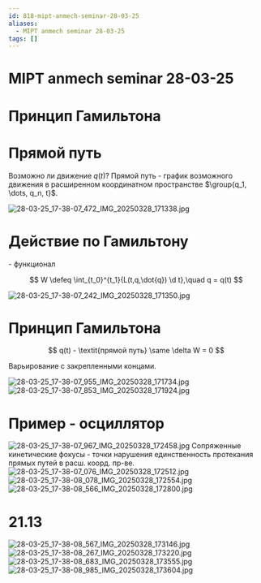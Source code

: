 ```yaml
---
id: 818-mipt-anmech-seminar-28-03-25
aliases:
  - MIPT anmech seminar 28-03-25
tags: []
---
```


# MIPT anmech seminar 28-03-25

# Принцип Гамильтона

# Прямой путь

Возможно ли движение $q(t)$?
Прямой путь - график возможного движения в расширенном координатном пространстве $\group{q_1, \dots, q_n, t}$.

![28-03-25_17-38-07_472_IMG_20250328_171338.jpg](assets/imgs/28-03-25_17-38-07_472_IMG_20250328_171338.jpg)

# Действие по Гамильтону

\- функционал

$$
W \defeq \int_{t_0}^{t_1}{L(t,q,\dot{q}) \d t},\quad
q = q(t)
$$

![28-03-25_17-38-07_242_IMG_20250328_171350.jpg](assets/imgs/28-03-25_17-38-07_242_IMG_20250328_171350.jpg)

# Принцип Гамильтона

$$
q(t) - \textit{прямой путь} \same \delta W = 0
$$

Варьирование с закрепленными концами.

![28-03-25_17-38-07_955_IMG_20250328_171734.jpg](assets/imgs/28-03-25_17-38-07_955_IMG_20250328_171734.jpg)
![28-03-25_17-38-07_853_IMG_20250328_171924.jpg](assets/imgs/28-03-25_17-38-07_853_IMG_20250328_171924.jpg)

# Пример - осциллятор

![28-03-25_17-38-07_967_IMG_20250328_172458.jpg](assets/imgs/28-03-25_17-38-07_967_IMG_20250328_172458.jpg)
Сопряженные кинетические фокусы - точки нарушения единственность протекания прямых путей в расш. коорд. пр-ве.
![28-03-25_17-38-07_076_IMG_20250328_172512.jpg](assets/imgs/28-03-25_17-38-07_076_IMG_20250328_172512.jpg)
![28-03-25_17-38-08_078_IMG_20250328_172554.jpg](assets/imgs/28-03-25_17-38-08_078_IMG_20250328_172554.jpg)
![28-03-25_17-38-08_566_IMG_20250328_172800.jpg](assets/imgs/28-03-25_17-38-08_566_IMG_20250328_172800.jpg)

# 21.13

![28-03-25_17-38-08_567_IMG_20250328_173146.jpg](assets/imgs/28-03-25_17-38-08_567_IMG_20250328_173146.jpg)
![28-03-25_17-38-08_267_IMG_20250328_173220.jpg](assets/imgs/28-03-25_17-38-08_267_IMG_20250328_173220.jpg)
![28-03-25_17-38-08_683_IMG_20250328_173555.jpg](assets/imgs/28-03-25_17-38-08_683_IMG_20250328_173555.jpg)
![28-03-25_17-38-08_985_IMG_20250328_173604.jpg](assets/imgs/28-03-25_17-38-08_985_IMG_20250328_173604.jpg)
